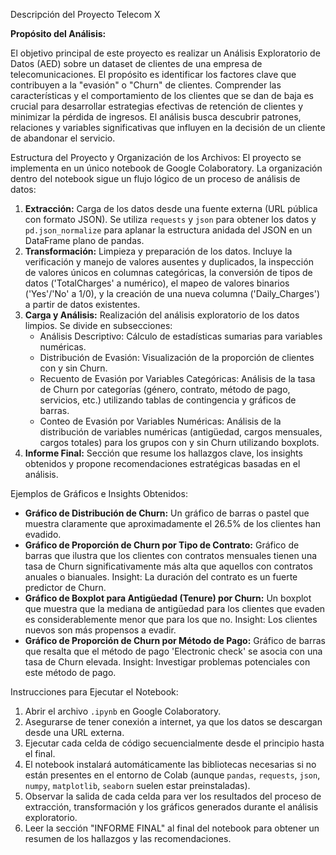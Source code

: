 Descripción del Proyecto Telecom X

**Propósito del Análisis:**

El objetivo principal de este proyecto es realizar un Análisis Exploratorio de Datos (AED) sobre un dataset de clientes de una empresa de telecomunicaciones. El propósito es identificar los factores clave que contribuyen a la "evasión" o "Churn" de clientes. Comprender las características y el comportamiento de los clientes que se dan de baja es crucial para desarrollar estrategias efectivas de retención de clientes y minimizar la pérdida de ingresos. El análisis busca descubrir patrones, relaciones y variables significativas que influyen en la decisión de un cliente de abandonar el servicio.

Estructura del Proyecto y Organización de los Archivos:
El proyecto se implementa en un único notebook de Google Colaboratory. La organización dentro del notebook sigue un flujo lógico de un proceso de análisis de datos:
1.  **Extracción:** Carga de los datos desde una fuente externa (URL pública con formato JSON). Se utiliza `requests` y `json` para obtener los datos y `pd.json_normalize` para aplanar la estructura anidada del JSON en un DataFrame plano de pandas.
2.  **Transformación:** Limpieza y preparación de los datos. Incluye la verificación y manejo de valores ausentes y duplicados, la inspección de valores únicos en columnas categóricas, la conversión de tipos de datos ('TotalCharges' a numérico), el mapeo de valores binarios ('Yes'/'No' a 1/0), y la creación de una nueva columna ('Daily_Charges') a partir de datos existentes.
3.  **Carga y Análisis:** Realización del análisis exploratorio de los datos limpios. Se divide en subsecciones:
    *   Análisis Descriptivo: Cálculo de estadísticas sumarias para variables numéricas.
    *   Distribución de Evasión: Visualización de la proporción de clientes con y sin Churn.
    *   Recuento de Evasión por Variables Categóricas: Análisis de la tasa de Churn por categorías (género, contrato, método de pago, servicios, etc.) utilizando tablas de contingencia y gráficos de barras.
    *   Conteo de Evasión por Variables Numéricas: Análisis de la distribución de variables numéricas (antigüedad, cargos mensuales, cargos totales) para los grupos con y sin Churn utilizando boxplots.
4.  **Informe Final:** Sección que resume los hallazgos clave, los insights obtenidos y propone recomendaciones estratégicas basadas en el análisis.

Ejemplos de Gráficos e Insights Obtenidos:
*   **Gráfico de Distribución de Churn:** Un gráfico de barras o pastel que muestra claramente que aproximadamente el 26.5% de los clientes han evadido.
*   **Gráfico de Proporción de Churn por Tipo de Contrato:** Gráfico de barras que ilustra que los clientes con contratos mensuales tienen una tasa de Churn significativamente más alta que aquellos con contratos anuales o bianuales. Insight: La duración del contrato es un fuerte predictor de Churn.
*   **Gráfico de Boxplot para Antigüedad (Tenure) por Churn:** Un boxplot que muestra que la mediana de antigüedad para los clientes que evaden es considerablemente menor que para los que no. Insight: Los clientes nuevos son más propensos a evadir.
*   **Gráfico de Proporción de Churn por Método de Pago:** Gráfico de barras que resalta que el método de pago 'Electronic check' se asocia con una tasa de Churn elevada. Insight: Investigar problemas potenciales con este método de pago.

Instrucciones para Ejecutar el Notebook:
1.  Abrir el archivo `.ipynb` en Google Colaboratory.
2.  Asegurarse de tener conexión a internet, ya que los datos se descargan desde una URL externa.
3.  Ejecutar cada celda de código secuencialmente desde el principio hasta el final.
4.  El notebook instalará automáticamente las bibliotecas necesarias si no están presentes en el entorno de Colab (aunque `pandas`, `requests`, `json`, `numpy`, `matplotlib`, `seaborn` suelen estar preinstaladas).
5.  Observar la salida de cada celda para ver los resultados del proceso de extracción, transformación y los gráficos generados durante el análisis exploratorio.
6.  Leer la sección "INFORME FINAL" al final del notebook para obtener un resumen de los hallazgos y las recomendaciones.
